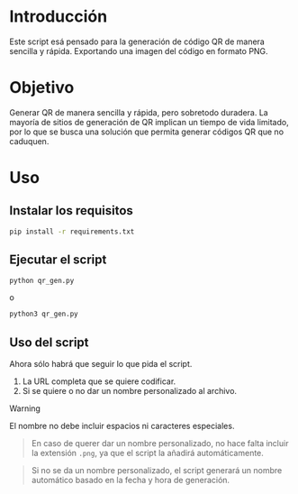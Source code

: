 # Introducción
Este script esá pensado para la generación de código QR de 
manera sencilla y rápida. Exportando una imagen del código 
en formato PNG.

# Objetivo
Generar QR de manera sencilla y rápida, pero sobretodo duradera.
La mayoría de sitios de generación de QR implican un tiempo de
vida limitado, por lo que se busca una solución que permita
generar códigos QR que no caduquen.

# Uso
## Instalar los requisitos
```bash
pip install -r requirements.txt
```

## Ejecutar el script
```bash
python qr_gen.py
```
o
```bash
python3 qr_gen.py
```

## Uso del script
Ahora sólo habrá que seguir lo que pida el script.

1. La URL completa que se quiere codificar.
2. Si se quiere o no dar un nombre personalizado al archivo.

>[!WARNING]
> El nombre no debe incluir espacios ni caracteres especiales.

> En caso de querer dar un nombre personalizado, no hace falta 
> incluir la extensión `.png`, ya que el script la añadirá
> automáticamente.

> Si no se da un nombre personalizado, el script generará un
> nombre automático basado en la fecha y hora de generación.
